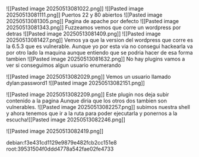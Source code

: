![[Pasted image 20250513081022.png]]
![[Pasted image 20250513081111.png]]
Puertos 22 y 80 abiertos 
![[Pasted image 20250513081305.png]]
Pagina de apache por defecto
![[Pasted image 20250513081343.png]]
Fuzzeamos vemos que corre un wordpress por detras
![[Pasted image 20250513081409.png]]
![[Pasted image 20250513081427.png]]
Vemos ya que la version del wordpress que corre es la 6.5.3 que es vulnerable. Aunque yo por esta via no consegui hackearla  va por otro lado la maquina aunque entiendo que se podria hacer de esa forma tambien 
![[Pasted image 20250513081632.png]]
No hay plugins vamos a ver si conseguimos algun usuario enumerando 

![[Pasted image 20250513082029.png]]
Vemos un usuario llamado dylan:password1
![[Pasted image 20250513082151.png]]

![[Pasted image 20250513082209.png]]
Este plugin nos deja subir contenido a la pagina Aunque  diria que los otros dos tambien son vulnerables.
![[Pasted image 20250513082257.png]]
subimos nuestra shell y ahora  tenemos que ir a la ruta para poder ejecutarla y ponernos a la escucha![[Pasted image 20250513082246.png]]

![[Pasted image 20250513082419.png]]





debian:f3e431cd1129e9879e482fcb2cc151e8
root:39531504f0ddd4778a542fae02fe4733
